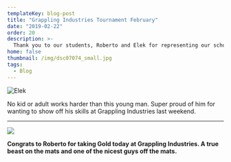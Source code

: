 ```yaml
---
templateKey: blog-post
title: "Grappling Industries Tournament February"
date: "2019-02-22"
order: 20
description: >-
  Thank you to our students, Roberto and Elek for representing our school at the Grappling Industries Tournament.
home: false
thumbnail: /img/dsc07074_small.jpg
tags:
  - Blog
---
```


![](/img/no-kids-or-adult-works-harder-than-this-young-man.-super-proud-of-him-for-wanting-to-show-off-his-skills-_grapplingindustries-last-weekend.jpg "Elek ")

No kid or adult works harder than this young man. Super proud of him for wanting to show off his skills at Grappling Industries last weekend.

---

![](/img/congrats-roberto.jpg)

**Congrats to Roberto for taking Gold today at Grappling Industries. A true beast on the mats and one of the nicest guys off the mats.**
